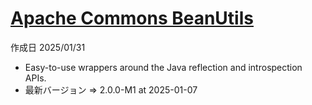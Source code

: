 # [Apache Commons BeanUtils](https://commons.apache.org/proper/commons-beanutils/)

作成日 2025/01/31

- Easy-to-use wrappers around the Java reflection and introspection APIs.
- 最新バージョン => 2.0.0-M1 at 2025-01-07
